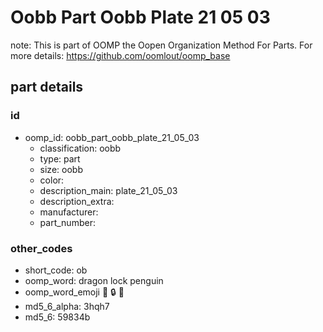 # Oobb Part Oobb Plate 21 05 03  

note: This is part of OOMP the Oopen Organization Method For Parts. For more details: https://github.com/oomlout/oomp_base

##  part details





### id
* oomp_id: oobb_part_oobb_plate_21_05_03
  * classification: oobb
  * type: part
  * size: oobb
  * color: 
  * description_main: plate_21_05_03
  * description_extra: 
  * manufacturer: 
  * part_number: 

### other_codes
* short_code: ob
* oomp_word: dragon lock penguin
* oomp_word_emoji :dragon: :lock: :penguin:
* md5_6_alpha: 3hqh7
* md5_6: 59834b